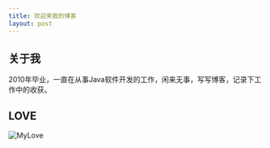 ```yaml
---
title: 欢迎来我的博客
layout: post
---
```


## 关于我

2010年毕业，一直在从事Java软件开发的工作，闲来无事，写写博客，记录下工作中的收获。

## LOVE


![MyLove](http://www.datuzi.vip/photos/mylove/love.jpg)
